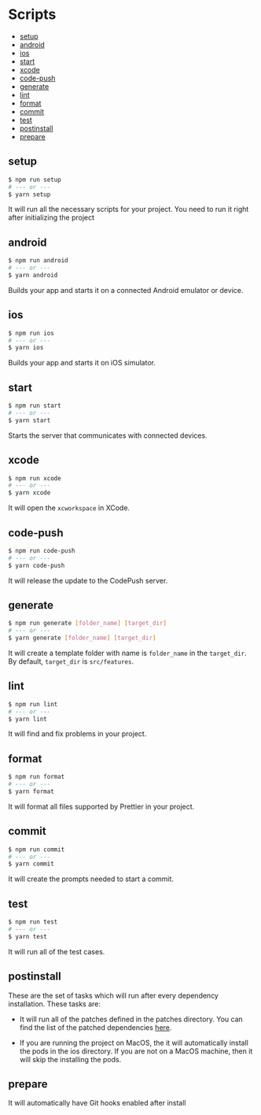# Scripts
- [setup](#setup)
- [android](#android)
- [ios](#ios)
- [start](#start)
- [xcode](#xcode)
- [code-push](#code-push)
- [generate](#generate)
- [lint](#lint)
- [format](#format)
- [commit](#commit)
- [test](#test)
- [postinstall](#postinstall)
- [prepare](#prepare)

## setup

```sh
$ npm run setup
# --- or ---
$ yarn setup
```

It will run all the necessary scripts for your project. You need to run it right after initializing the project

## android

```sh
$ npm run android
# --- or ---
$ yarn android
```

Builds your app and starts it on a connected Android emulator or device.

## ios

```sh
$ npm run ios
# --- or ---
$ yarn ios
```

Builds your app and starts it on iOS simulator.

## start

```sh
$ npm run start
# --- or ---
$ yarn start
```

Starts the server that communicates with connected devices.

## xcode

```sh
$ npm run xcode
# --- or ---
$ yarn xcode
```

It will open the `xcworkspace` in XCode.

## code-push

```sh
$ npm run code-push
# --- or ---
$ yarn code-push
```

It will release the update to the CodePush server.

## generate

```sh
$ npm run generate [folder_name] [target_dir]
# --- or ---
$ yarn generate [folder_name] [target_dir]
```

It will create a template folder with name is `folder_name` in the `target_dir`. By default, `target_dir` is `src/features`.

## lint

```sh
$ npm run lint
# --- or ---
$ yarn lint
```

It will find and fix problems in your project.

## format

```sh
$ npm run format
# --- or ---
$ yarn format
```

It will format all files supported by Prettier in your project.

## commit

```sh
$ npm run commit
# --- or ---
$ yarn commit
```

It will create the prompts needed to start a commit.

## test

```sh
$ npm run test
# --- or ---
$ yarn test
```

It will run all of the test cases.

## postinstall

These are the set of tasks which will run after every dependency installation. These tasks are:

- It will run all of the patches defined in the patches directory. You can find the list of the patched dependencies [here](../template/patches).

- If you are running the project on MacOS, the it will automatically install the pods in the ios directory. If you are not on a MacOS machine, then it will skip the installing the pods.

## prepare

It will automatically have Git hooks enabled after install
